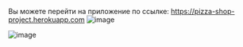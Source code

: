 Вы можете перейти на приложение по ссылке: https://pizza-shop-project.herokuapp.com
![image](https://user-images.githubusercontent.com/33350123/152682676-55760625-d156-4ed5-9153-86cf6ae52fcd.png)

![image](https://user-images.githubusercontent.com/33350123/152682590-8f9736cd-47d5-451f-b60a-d290ac9333e8.png)
